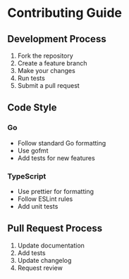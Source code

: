 # Contributing Guide

## Development Process

1. Fork the repository
2. Create a feature branch
3. Make your changes
4. Run tests
5. Submit a pull request

## Code Style

### Go
- Follow standard Go formatting
- Use gofmt
- Add tests for new features

### TypeScript
- Use prettier for formatting
- Follow ESLint rules
- Add unit tests

## Pull Request Process

1. Update documentation
2. Add tests
3. Update changelog
4. Request review